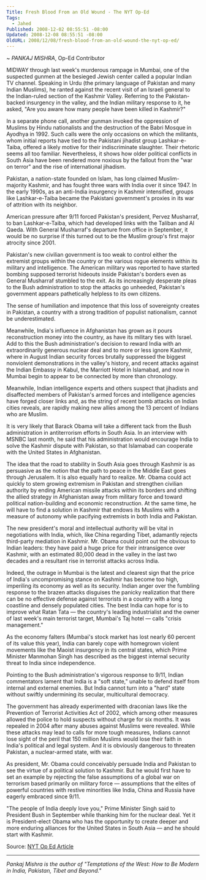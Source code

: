 ```yaml
---
Title: Fresh Blood From an Old Wound - The NYT Op-Ed
Tags:
  - Jahed
Published: 2008-12-02 08:55:51 -08:00
Updated: 2008-12-08 08:55:51 -08:00
OldURL: 2008/12/08/fresh-blood-from-an-old-wound-the-nyt-op-ed/
---
```


~ *PANKAJ MISHRA*, Op-Ed Contributor  

MIDWAY through last week's murderous rampage in Mumbai, one of the suspected gunmen at the besieged Jewish center called a popular Indian TV channel. Speaking in Urdu (the primary language of Pakistan and many Indian Muslims), he ranted against the recent visit of an Israeli general to the Indian-ruled section of the Kashmir Valley. Referring to the Pakistan-backed insurgency in the valley, and the Indian military response to it, he asked, "Are you aware how many people have been killed in Kashmir?"

In a separate phone call, another gunman invoked the oppression of Muslims by Hindu nationalists and the destruction of the Babri Mosque in Ayodhya in 1992. Such calls were the only occasions on which the militants, whom initial reports have tied to the Pakistani jihadist group Lashkar-e-Taiba, offered a likely motive for their indiscriminate slaughter. Their rhetoric seems all too familiar. Nevertheless, it shows how older political conflicts in South Asia have been rendered more noxious by the fallout from the "war on terror" and the rise of international jihadism.

Pakistan, a nation-state founded on Islam, has long claimed Muslim-majority Kashmir, and has fought three wars with India over it since 1947. In the early 1990s, as an anti-India insurgency in Kashmir intensified, groups like Lashkar-e-Taiba became the Pakistani government's proxies in its war of attrition with its neighbor.

American pressure after 9/11 forced Pakistan's president, Pervez Musharraf, to ban Lashkar-e-Taiba, which had developed links with the Taliban and Al Qaeda. With General Musharraf's departure from office in September, it would be no surprise if this turned out to be the Muslim group's first major atrocity since 2001.

Pakistan's new civilian government is too weak to control either the extremist groups within the country or the various rogue elements within its military and intelligence. The American military was reported to have started bombing supposed terrorist hideouts inside Pakistan's borders even as General Musharraf stumbled to the exit. As its increasingly desperate pleas to the Bush administration to stop the attacks go unheeded, Pakistan's government appears pathetically helpless to its own citizens.

The sense of humiliation and impotence that this loss of sovereignty creates in Pakistan, a country with a strong tradition of populist nationalism, cannot be underestimated.

Meanwhile, India's influence in Afghanistan has grown as it pours reconstruction money into the country, as have its military ties with Israel. Add to this the Bush administration's decision to reward India with an extraordinarily generous nuclear deal and to more or less ignore Kashmir, where in August Indian security forces brutally suppressed the biggest nonviolent demonstrations in the valley's history, and recent attacks against the Indian Embassy in Kabul, the Marriott Hotel in Islamabad, and now in Mumbai begin to appear to be connected by more than chronology.

Meanwhile, Indian intelligence experts and others suspect that jihadists and disaffected members of Pakistan's armed forces and intelligence agencies have forged closer links and, as the string of recent bomb attacks on Indian cities reveals, are rapidly making new allies among the 13 percent of Indians who are Muslim.

It is very likely that Barack Obama will take a different tack from the Bush administration in antiterrorism efforts in South Asia. In an interview with MSNBC last month, he said that his administration would encourage India to solve the Kashmir dispute with Pakistan, so that Islamabad can cooperate with the United States in Afghanistan.

The idea that the road to stability in South Asia goes through Kashmir is as persuasive as the notion that the path to peace in the Middle East goes through Jerusalem. It is also equally hard to realize. Mr. Obama could act quickly to stem growing extremism in Pakistan and strengthen civilian authority by ending American missile attacks within its borders and shifting the allied strategy in Afghanistan away from military force and toward political nation-building and economic reconstruction. At the same time, he will have to find a solution in Kashmir that endows its Muslims with a measure of autonomy while pacifying extremists in both India and Pakistan.

The new president's moral and intellectual authority will be vital in negotiations with India, which, like China regarding Tibet, adamantly rejects third-party mediation in Kashmir. Mr. Obama could point out the obvious to Indian leaders: they have paid a huge price for their intransigence over Kashmir, with an estimated 80,000 dead in the valley in the last two decades and a resultant rise in terrorist attacks across India.

Indeed, the outrage in Mumbai is the latest and clearest sign that the price of India's uncompromising stance on Kashmir has become too high, imperiling its economy as well as its security. Indian anger over the fumbling response to the brazen attacks disguises the panicky realization that there can be no effective defense against terrorists in a country with a long coastline and densely populated cities. The best India can hope for is to improve what Ratan Tata — the country's leading industrialist and the owner of last week's main terrorist target, Mumbai's Taj hotel — calls "crisis management."

As the economy falters (Mumbai's stock market has lost nearly 60 percent of its value this year), India can barely cope with homegrown violent movements like the Maoist insurgency in its central states, which Prime Minister Manmohan Singh has described as the biggest internal security threat to India since independence.

Pointing to the Bush administration's vigorous response to 9/11, Indian commentators lament that India is a "soft state," unable to defend itself from internal and external enemies. But India cannot turn into a "hard" state without swiftly undermining its secular, multicultural democracy.

The government has already experimented with draconian laws like the Prevention of Terrorist Activities Act of 2002, which among other measures allowed the police to hold suspects without charge for six months. It was repealed in 2004 after many abuses against Muslims were revealed. While these attacks may lead to calls for more tough measures, Indians cannot lose sight of the peril that 150 million Muslims would lose their faith in India's political and legal system. And it is obviously dangerous to threaten Pakistan, a nuclear-armed state, with war.

As president, Mr. Obama could conceivably persuade India and Pakistan to see the virtue of a political solution to Kashmir. But he would first have to set an example by rejecting the false assumptions of a global war on terrorism based primarily on military force — assumptions that the elites of powerful countries with restive minorities like India, China and Russia have eagerly embraced since 9/11.

"The people of India deeply love you," Prime Minister Singh said to President Bush in September while thanking him for the nuclear deal. Yet it is President-elect Obama who has the opportunity to create deeper and more enduring alliances for the United States in South Asia — and he should start with Kashmir.

Source: [NYT Op Ed Article](https://www.nytimes.com/2008/12/02/opinion/02mishra.html)

----
*Pankaj Mishra is the author of "Temptations of the West: How to Be Modern in India, Pakistan, Tibet and Beyond."*
